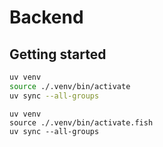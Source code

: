 # Backend 


## Getting started 

```bash
uv venv
source ./.venv/bin/activate
uv sync --all-groups
```

```fish
uv venv
source ./.venv/bin/activate.fish
uv sync --all-groups

```